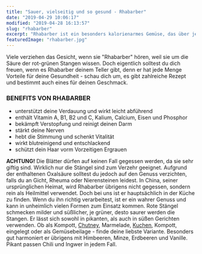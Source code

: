 ```yaml
---
title: "Sauer, vielseitig und so gesund - Rhabarber"
date: "2019-04-29 10:06:17"
modified: "2019-04-28 16:13:57"
slug: "rhabarber"
excerpt: "Rhabarber ist ein besonders kalorienarmes Gemüse, das über jede Menge Vitamine und Mineralstoffe verfügt. Außerdem ist er gut für Hirn und Darm und schmeckt in unterschiedlichen Formen. "
featuredImage: "rhabarber.jpg"
---
```


Viele verziehen das Gesicht, wenn sie "Rhabarber" hören, weil sie um die Säure der rot-grünen Stangen wissen. Doch eigentlich solltest du dich freuen, wenn es Rhabarber deinem Teller gibt, denn er hat jede Menge Vorteile für deine Gesundheit - schau dich um, es gibt zahlreiche Rezept und bestimmt auch eines für deinen Geschmack.

### BENEFITS VON RHABARBER

*   unterstützt deine Verdauung und wirkt leicht abführend
*   enthält Vitamin A, B1, B2 und C, Kalium, Calcium, Eisen und Phosphor
*   bekämpft Verstopfung und reinigt deinen Darm
*   stärkt deine Nerven
*   hebt die Stimmung und schenkt Vitalität
*   wirkt blutreinigend und entschlackend
*   schützt dein Haar vorm Vorzeitigen Ergrauen

**ACHTUNG!** Die Blätter dürfen auf keinen Fall gegessen werden, da sie sehr giftig sind. Wirklich nur die Stängel sind zum Verzehr geeignet. Aufgrund der enthaltenen Oxalsäure solltest du jedoch auf den Genuss verzichten, falls du an Gicht, Rheuma oder Nierensteinen leidest. In China, seiner ursprünglichen Heimat, wird Rhabarber übrigens nicht gegessen, sondern rein als Heilmittel verwendet. Doch bei uns ist er hauptsächlich in der Küche zu finden. Wenn du ihn richtig verarbeitest, ist er ein wahrer Genuss und kann in unheimlich vielen Formen zum Einsatz kommen. Rote Stängel schmecken milder und süßlicher, je grüner, desto saurer werden die Stangen. Er lässt sich sowohl in pikanten, als auch in süßen Gerichten verwenden. Ob als Kompott, [Chutney](https://cookiesandstyle.at/food-sweet-sour-rhabarber-chutney/), Marmelade, [Kuchen](https://www.veganblatt.com/rhabarber-kuchen), Kompott, eingelegt oder als Gemüsebeilage - finde deine liebste Variante. Besonders gut harmoniert er übrigens mit Himbeeren, Minze, Erdbeeren und Vanille. Pikant passen Chili und Ingwer in jedem Fall.